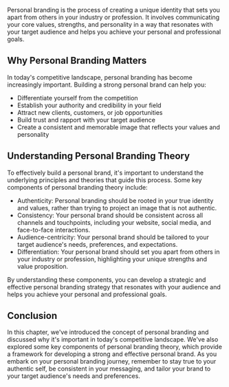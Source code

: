 
Personal branding is the process of creating a unique identity that sets you apart from others in your industry or profession. It involves communicating your core values, strengths, and personality in a way that resonates with your target audience and helps you achieve your personal and professional goals.

Why Personal Branding Matters
-----------------------------

In today's competitive landscape, personal branding has become increasingly important. Building a strong personal brand can help you:

* Differentiate yourself from the competition
* Establish your authority and credibility in your field
* Attract new clients, customers, or job opportunities
* Build trust and rapport with your target audience
* Create a consistent and memorable image that reflects your values and personality

Understanding Personal Branding Theory
--------------------------------------

To effectively build a personal brand, it's important to understand the underlying principles and theories that guide this process. Some key components of personal branding theory include:

* Authenticity: Personal branding should be rooted in your true identity and values, rather than trying to project an image that is not authentic.
* Consistency: Your personal brand should be consistent across all channels and touchpoints, including your website, social media, and face-to-face interactions.
* Audience-centricity: Your personal brand should be tailored to your target audience's needs, preferences, and expectations.
* Differentiation: Your personal brand should set you apart from others in your industry or profession, highlighting your unique strengths and value proposition.

By understanding these components, you can develop a strategic and effective personal branding strategy that resonates with your audience and helps you achieve your personal and professional goals.

Conclusion
----------

In this chapter, we've introduced the concept of personal branding and discussed why it's important in today's competitive landscape. We've also explored some key components of personal branding theory, which provide a framework for developing a strong and effective personal brand. As you embark on your personal branding journey, remember to stay true to your authentic self, be consistent in your messaging, and tailor your brand to your target audience's needs and preferences.
